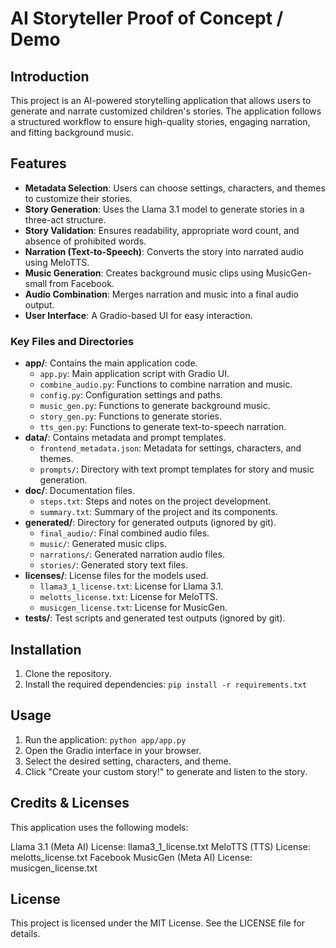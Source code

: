 # AI Storyteller Proof of Concept / Demo

## Introduction

This project is an AI-powered storytelling application that allows users to generate and narrate customized children's stories. The application follows a structured workflow to ensure high-quality stories, engaging narration, and fitting background music.

## Features

- **Metadata Selection**: Users can choose settings, characters, and themes to customize their stories.
- **Story Generation**: Uses the Llama 3.1 model to generate stories in a three-act structure.
- **Story Validation**: Ensures readability, appropriate word count, and absence of prohibited words.
- **Narration (Text-to-Speech)**: Converts the story into narrated audio using MeloTTS.
- **Music Generation**: Creates background music clips using MusicGen-small from Facebook.
- **Audio Combination**: Merges narration and music into a final audio output.
- **User Interface**: A Gradio-based UI for easy interaction.

### Key Files and Directories

- **app/**: Contains the main application code.
  - `app.py`: Main application script with Gradio UI.
  - `combine_audio.py`: Functions to combine narration and music.
  - `config.py`: Configuration settings and paths.
  - `music_gen.py`: Functions to generate background music.
  - `story_gen.py`: Functions to generate stories.
  - `tts_gen.py`: Functions to generate text-to-speech narration.
- **data/**: Contains metadata and prompt templates.
  - `frontend_metadata.json`: Metadata for settings, characters, and themes.
  - `prompts/`: Directory with text prompt templates for story and music generation.
- **doc/**: Documentation files.
  - `steps.txt`: Steps and notes on the project development.
  - `summary.txt`: Summary of the project and its components.
- **generated/**: Directory for generated outputs (ignored by git).
  - `final_audio/`: Final combined audio files.
  - `music/`: Generated music clips.
  - `narrations/`: Generated narration audio files.
  - `stories/`: Generated story text files.
- **licenses/**: License files for the models used.
  - `llama3_1_license.txt`: License for Llama 3.1.
  - `melotts_license.txt`: License for MeloTTS.
  - `musicgen_license.txt`: License for MusicGen.
- **tests/**: Test scripts and generated test outputs (ignored by git).

## Installation

1. Clone the repository.
2. Install the required dependencies: `pip install -r requirements.txt`

## Usage

1. Run the application: `python app/app.py`
2. Open the Gradio interface in your browser.
3. Select the desired setting, characters, and theme.
4. Click "Create your custom story!" to generate and listen to the story.

## Credits & Licenses

This application uses the following models:

Llama 3.1 (Meta AI)
    License: llama3_1_license.txt
MeloTTS (TTS)
    License: melotts_license.txt
Facebook MusicGen (Meta AI)
    License: musicgen_license.txt

## License

This project is licensed under the MIT License. See the LICENSE file for details.
